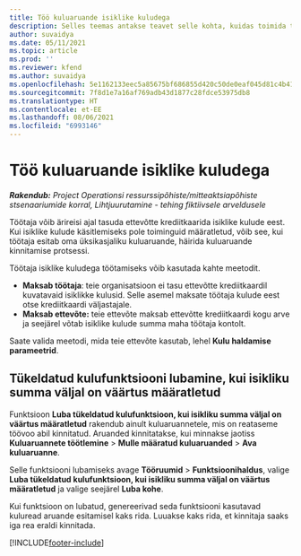 ```yaml
---
title: Töö kuluaruande isiklike kuludega
description: Selles teemas antakse teavet selle kohta, kuidas toimida töötajate poolt äri eesmärgil reisides tekkinud isiklike kuludega.
author: suvaidya
ms.date: 05/11/2021
ms.topic: article
ms.prod: ''
ms.reviewer: kfend
ms.author: suvaidya
ms.openlocfilehash: 5e1162133eec5a85675bf686855d420c50de0eaf045d81c4b417b6fe66ee19fe
ms.sourcegitcommit: 7f8d1e7a16af769adb43d1877c28fdce53975db8
ms.translationtype: HT
ms.contentlocale: et-EE
ms.lasthandoff: 08/06/2021
ms.locfileid: "6993146"
---
```

# <a name="work-with-personal-expenses-on-an-expense-report"></a>Töö kuluaruande isiklike kuludega

_**Rakendub:** Project Operationsi ressurssipõhiste/mitteaktsiapõhiste stsenaariumide korral,  Lihtjuurutamine - tehing fiktiivsele arveldusele_

Töötaja võib ärireisi ajal tasuda ettevõtte krediitkaarida isiklike kulude eest. Kui isiklike kulude käsitlemiseks pole toiminguid määratletud, võib see, kui töötaja esitab oma üksikasjaliku kuluaruande, häirida kuluaruande kinnitamise protsessi.

Töötaja isiklike kuludega töötamiseks võib kasutada kahte meetodit.

  - **Maksab töötaja**: teie organisatsioon ei tasu ettevõtte krediitkaardil kuvatavaid isiklikke kulusid. Selle asemel maksate töötaja kulude eest otse krediitkaardi väljastajale. 
  - **Maksab ettevõte:** teie ettevõte maksab ettevõtte krediitkaardi kogu arve ja seejärel võtab isiklike kulude summa maha töötaja kontolt.

Saate valida meetodi, mida teie ettevõte kasutab, lehel **Kulu haldamise parameetrid**.


## <a name="enable-split-expense-function-when-personal-amount-field-has-value-defined"></a>Tükeldatud kulufunktsiooni lubamine, kui isikliku summa väljal on väärtus määratletud

Funktsioon **Luba tükeldatud kulufunktsioon, kui isikliku summa väljal on väärtus määratletud** rakendub ainult kuluaruannetele, mis on reataseme töövoo abil kinnitatud. Aruanded kinnitatakse, kui minnakse jaotiss **Kuluaruannete töötlemine** > **Mulle määratud kuluaruanded** > **Ava kuluaruanne**. 

Selle funktsiooni lubamiseks avage **Tööruumid** > **Funktsioonihaldus**, valige **Luba tükeldatud kulufunktsioon, kui isikliku summa väljal on väärtus määratletud** ja valige seejärel **Luba kohe**. 

Kui funktsioon on lubatud, genereerivad seda funktsiooni kasutavad kuluread aruande esitamisel kaks rida. Luuakse kaks rida, et kinnitaja saaks iga rea eraldi kinnitada.


[!INCLUDE[footer-include](../includes/footer-banner.md)]
